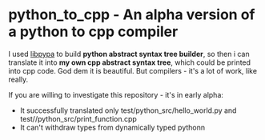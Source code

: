 # python_to_cpp - An alpha version of a python to cpp compiler

I used [libpypa](https://github.com/vinzenz/libpypa) to build **python abstract syntax tree builder**,
so then i can translate it into **my own cpp abstract syntax tree**, which could be printed into cpp code.
God dem it is beautiful. But compilers - it's a lot of work, like really.

If you are willing to investigate this repository - it's in early alpha:
* It successfully translated only test/python_src/hello_world.py and test//python_src/print_function.cpp
* It can't withdraw types from dynamically typed pythonn
